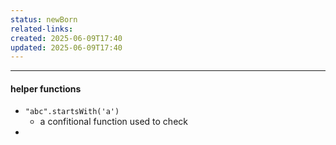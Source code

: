 ```yaml
---
status: newBorn
related-links: 
created: 2025-06-09T17:40
updated: 2025-06-09T17:40
---
```

---

#### helper functions

- `"abc".startsWith('a')`
	- a confitional function used to check
- 

